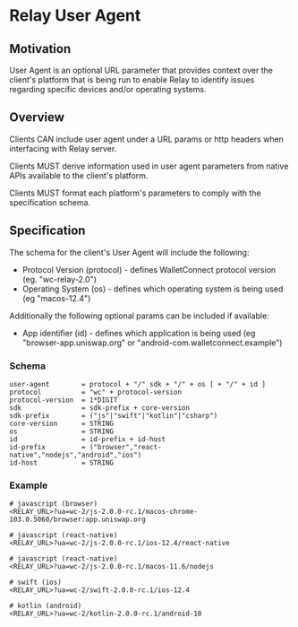 # Relay User Agent

## Motivation

User Agent is an optional URL parameter that provides context over the client's platform that is being run to enable Relay to identify issues regarding specific devices and/or operating systems.

## Overview

Clients CAN include user agent under a URL params or http headers when interfacing with Relay server.

Clients MUST derive information used in user agent parameters from native APIs available to the client's platform.

Clients MUST format each platform's parameters to comply with the specification schema.

## Specification

The schema for the client's User Agent will include the following:

- Protocol Version (protocol) - defines WalletConnect protocol version (eg. "wc-relay-2.0")
- Operating System (os) - defines which operating system is being used (eg "macos-12.4")

Additionally the following optional params can be included if available:

- App identifier (id) - defines which application is being used (eg "browser-app.uniswap.org" or "android-com.walletconnect.example")

### Schema

    user-agent        = protocol + "/" sdk + "/" + os [ + "/" + id ]
    protocol          = "wc" + protocol-version
    protocol-version  = 1*DIGIT
    sdk               = sdk-prefix + core-version
    sdk-prefix        = ("js"|"swift"|"kotlin"|"csharp")
    core-version      = STRING
    os                = STRING
    id                = id-prefix + id-host
    id-prefix         = ("browser","react-native","nodejs","android","ios")
    id-host           = STRING

### Example

```
# javascript (browser)
<RELAY_URL>?ua=wc-2/js-2.0.0-rc.1/macos-chrome-103.0.5060/browser:app.uniswap.org

# javascript (react-native)
<RELAY_URL>?ua=wc-2/js-2.0.0-rc.1/ios-12.4/react-native

# javascript (react-native)
<RELAY_URL>?ua=wc-2/js-2.0.0-rc.1/macos-11.6/nodejs

# swift (ios)
<RELAY_URL>?ua=wc-2/swift-2.0.0-rc.1/ios-12.4

# kotlin (android)
<RELAY_URL>?ua=wc-2/kotlin-2.0.0-rc.1/android-10
```
